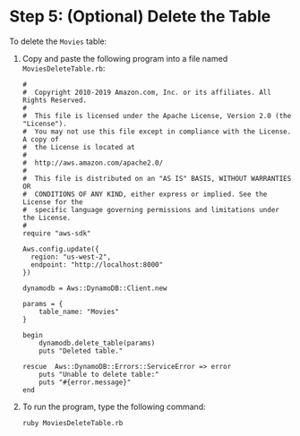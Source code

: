 # Step 5: \(Optional\) Delete the Table<a name="GettingStarted.Ruby.05"></a>

 To delete the `Movies` table: 

1. Copy and paste the following program into a file named `MoviesDeleteTable.rb`:

   ```
   #
   #  Copyright 2010-2019 Amazon.com, Inc. or its affiliates. All Rights Reserved.
   #
   #  This file is licensed under the Apache License, Version 2.0 (the "License").
   #  You may not use this file except in compliance with the License. A copy of
   #  the License is located at
   # 
   #  http://aws.amazon.com/apache2.0/
   # 
   #  This file is distributed on an "AS IS" BASIS, WITHOUT WARRANTIES OR
   #  CONDITIONS OF ANY KIND, either express or implied. See the License for the
   #  specific language governing permissions and limitations under the License.
   #
   require "aws-sdk"
   
   Aws.config.update({
     region: "us-west-2",
     endpoint: "http://localhost:8000"
   })
   
   dynamodb = Aws::DynamoDB::Client.new
   
   params = {
       table_name: "Movies"
   }
   
   begin
       dynamodb.delete_table(params)
       puts "Deleted table."
   
   rescue  Aws::DynamoDB::Errors::ServiceError => error
       puts "Unable to delete table:"
       puts "#{error.message}"
   end
   ```

1. To run the program, type the following command:

   `ruby MoviesDeleteTable.rb`
